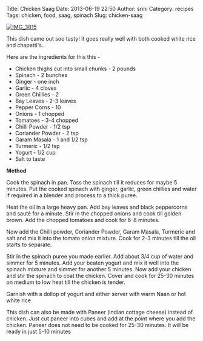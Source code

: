 Title: Chicken Saag
Date: 2013-06-19 22:50
Author: srini
Category: recipes
Tags: chicken, food, saag, spinach
Slug: chicken-saag

[![IMG\_3815]({filename}/wp-content/uploads/2013/06/IMG_3815.jpg)]({filename}/wp-content/uploads/2013/06/IMG_3815.jpg)

This dish came out soo tasty! It goes really well with both cooked white
rice and chapatti's..

Here are the ingredients for this this -

-   Chicken thighs cut into small chunks - 2 pounds
-   Spinach - 2 bunches
-   Ginger - one inch
-   Garlic - 4 cloves
-   Green Chillies - 2
-   Bay Leaves - 2-3 leaves
-   Pepper Corns - 10
-   Onions - 1 chopped
-   Tomatoes - 3-4 chopped
-   Chilli Powder - 1/2 tsp
-   Coriander Powder - 2 tsp
-   Garam Masala - 1 and 1/2 tsp
-   Turmeric - 1/2 tsp
-   Yogurt - 1/2 cup
-   Salt to taste

**Method**

Cook the spinach in pan. Toss the spinach till it reduces for maybe 5
minutes. Put the cooked spinach with ginger, garlic, green chillies and
water if required in a blender and process to a thick puree.

Heat the oil in a large heavy pan. Add bay leaves and black peppercorns
and sauté for a minute. Stir in the chopped onions and cook till golden
brown. Add the chopped tomatoes and cook for 6-8 minutes.

Now add the Chilli powder, Coriander Powder, Garam Masala, Turmeric and
salt and mix it into the tomato onion mixture. Cook for 2-3 minutes till
the oil starts to separate.

Stir in the spinach puree you made earlier. Add about 3/4 cup of water
and simmer for 5 minutes. Add your beaten yogurt and mix it well into
the spinach mixture and simmer for another 5 minutes. Now add your
chicken and stir the spinach to coat the chicken. Cover and cook for
25-30 minutes on medium to low heat till the chicken is tender.

Garnish with a dollop of yogurt and either server with warm Naan or hot
white rice

This dish can also be made with Paneer (indian cottage cheese) instead
of chicken. Just cut paneer into cubes and add at the point where you
add the chicken. Paneer does not need to be cooked for 25-30 minutes. It
will be ready in just 5-10 minutes
